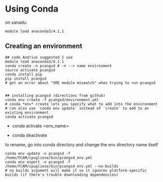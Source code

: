# Using Conda

on xanadu:

`module load anaconda3/4.1.1`

## Creating an environment

```{bash}
## code Andrius suggested I use
module load anaconda3/4.1.1
conda create -n pcangsd # -n --> name environment
source activate pcangsd
conda install pip
pip install pcangsd
# got an error about "SRE module mismatch" when trying to run pcangsd


## installing pcangsd (directions from github)
conda env create -f pcangsd/environment.yml
# conda *env* create lets you specify what to add into the environment
# can also use `conda env update` instead of `create` to add to an existing environment
conda activate pcangsd
```

-   conda activate \<env_name\>

-   conda deactivate

to rename, go into conda directory and change the env directory name itself

```{bash}
conda env update -n pcangsd -f /home/FCAM/cpugliese/bin/pcangsd_env.yml
conda env export -n pcangsd -f /home/FCAM/cpugliese/bin/pcangsd_env.yml --no-builds
# no builds argument will make it so it ignores platform-specific builds (if there's trouble downloading dependencies)
```